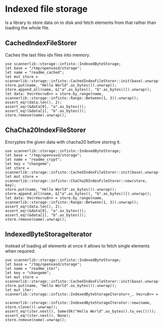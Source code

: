 # Indexed file storage

Is a library to store data on to disk and fetch elements from that rather than loading the whole file.

## CachedIndexFileStorer

Caches the last files idx files into memory.

```
use scannerlib::storage::infisto::IndexedByteStorage;
let base = "/tmp/openvasd/storage";
let name = "readme_cached";
let mut store = scannerlib::storage::infisto::CachedIndexFileStorer::init(base).unwrap();
store.put(name, "Hello World".as_bytes()).unwrap();
store.append_all(name, &["a".as_bytes(), "b".as_bytes()]).unwrap();
let data: Vec<Vec<u8>> = store.by_range(name, scannerlib::storage::infisto::Range::Between(1, 3)).unwrap();
assert_eq!(data.len(), 2);
assert_eq!(&data[0], "a".as_bytes());
assert_eq!(&data[1], "b".as_bytes());
store.remove(name).unwrap();
```

## ChaCha20IndexFileStorer

Encryptes the given data with chacha20 before storing it.

```
use scannerlib::storage::infisto::IndexedByteStorage;
let base = "/tmp/openvasd/storage";
let name = "readme_crypt";
let key = "changeme";
let store = scannerlib::storage::infisto::CachedIndexFileStorer::init(base).unwrap();
let mut store = scannerlib::storage::infisto::ChaCha20IndexFileStorer::new(store, key);
store.put(name, "Hello World".as_bytes()).unwrap();
store.append_all(name, &["a".as_bytes(), "b".as_bytes()]).unwrap();
let data: Vec<Vec<u8>> = store.by_range(name, scannerlib::storage::infisto::Range::Between(1, 3)).unwrap();
assert_eq!(data.len(), 2);
assert_eq!(&data[0], "a".as_bytes());
assert_eq!(&data[1], "b".as_bytes());
store.remove(name).unwrap();
```

## IndexedByteStorageIterator

Instead of loading all elements at once it allows to fetch single elements when required.
 
```
use scannerlib::storage::infisto::IndexedByteStorage;
let base = "/tmp/openvasd/storage";
let name = "readme_iter";
let key = "changeme";
let mut store = scannerlib::storage::infisto::CachedIndexFileStorer::init(base).unwrap();
store.put(name, "Hello World".as_bytes()).unwrap();
let mut iter: scannerlib::storage::infisto::IndexedByteStorageIterator<_, Vec<u8>> =
    scannerlib::storage::infisto::IndexedByteStorageIterator::new(name, store.clone()).unwrap();
assert_eq!(iter.next(), Some(Ok("Hello World".as_bytes().to_vec())));
assert_eq!(iter.next(), None);
store.remove(name).unwrap();
```

